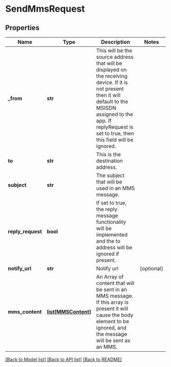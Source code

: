 # SendMmsRequest

## Properties
Name | Type | Description | Notes
------------ | ------------- | ------------- | -------------
**_from** | **str** | This will be the source address that will be displayed on the receiving device. If it is not present then it will default to the MSISDN assigned to the app. If replyRequest is set to true, then this field will be ignored. | 
**to** | **str** | This is the destination address. | 
**subject** | **str** | The subject that will be used in an MMS message. | 
**reply_request** | **bool** | If set to true, the reply message functionality will be implemented and the to address will be ignored if present. | 
**notify_url** | **str** | Notify url | [optional] 
**mms_content** | [**list[MMSContent]**](MMSContent.md) | An Array of content that will be sent in an MMS message. If this array is present it will cause the body element to be ignored, and the message will be sent as an MMS. | 

[[Back to Model list]](../README.md#documentation-for-models) [[Back to API list]](../README.md#documentation-for-api-endpoints) [[Back to README]](../README.md)



